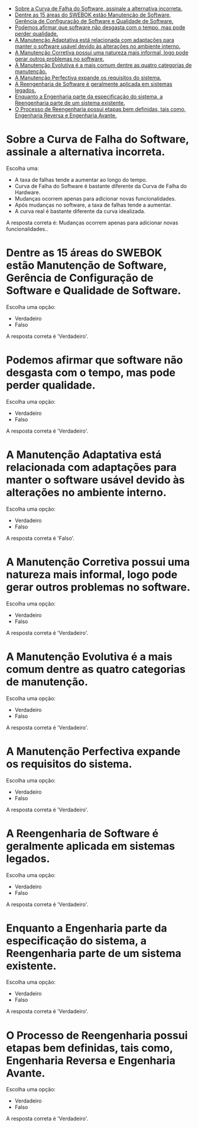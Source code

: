 - [Sobre a Curva de Falha do Software, assinale a alternativa incorreta.](#sobre-a-curva-de-falha-do-software-assinale-a-alternativa-incorreta)
- [Dentre as 15 áreas do SWEBOK estão Manutenção de Software, Gerência de Configuração de Software e Qualidade de Software.](#dentre-as-15-áreas-do-swebok-estão-manutenção-de-software-gerência-de-configuração-de-software-e-qualidade-de-software)
- [Podemos afirmar que software não desgasta com o tempo, mas pode perder qualidade.](#podemos-afirmar-que-software-não-desgasta-com-o-tempo-mas-pode-perder-qualidade)
- [A Manutenção Adaptativa está relacionada com adaptações para manter o software usável devido às alterações no ambiente interno.](#a-manutenção-adaptativa-está-relacionada-com-adaptações-para-manter-o-software-usável-devido-às-alterações-no-ambiente-interno)
- [A Manutenção Corretiva possui uma natureza mais informal, logo pode gerar outros problemas no software.](#a-manutenção-corretiva-possui-uma-natureza-mais-informal-logo-pode-gerar-outros-problemas-no-software)
- [A Manutenção Evolutiva é a mais comum dentre as quatro categorias de manutenção.](#a-manutenção-evolutiva-é-a-mais-comum-dentre-as-quatro-categorias-de-manutenção)
- [A Manutenção Perfectiva expande os requisitos do sistema.](#a-manutenção-perfectiva-expande-os-requisitos-do-sistema)
- [A Reengenharia de Software é geralmente aplicada em sistemas legados.](#a-reengenharia-de-software-é-geralmente-aplicada-em-sistemas-legados)
- [Enquanto a Engenharia parte da especificação do sistema, a Reengenharia parte de um sistema existente.](#enquanto-a-engenharia-parte-da-especificação-do-sistema-a-reengenharia-parte-de-um-sistema-existente)
- [O Processo de Reengenharia possui etapas bem definidas, tais como, Engenharia Reversa e Engenharia Avante.](#o-processo-de-reengenharia-possui-etapas-bem-definidas-tais-como-engenharia-reversa-e-engenharia-avante)

# Sobre a Curva de Falha do Software, assinale a alternativa incorreta.

Escolha uma:
- A taxa de falhas tende a aumentar ao longo do tempo.
- Curva de Falha do Software é bastante diferente da Curva de Falha do Hardware.
- Mudanças ocorrem apenas para adicionar novas funcionalidades. 
- Após mudanças no software, a taxa de falhas tende a aumentar.
- A curva real é bastante diferente da curva idealizada.

A resposta correta é: Mudanças ocorrem apenas para adicionar novas funcionalidades..

# Dentre as 15 áreas do SWEBOK estão Manutenção de Software, Gerência de Configuração de Software e Qualidade de Software.


Escolha uma opção:
- Verdadeiro 
- Falso

A resposta correta é 'Verdadeiro'.

# Podemos afirmar que software não desgasta com o tempo, mas pode perder qualidade.


Escolha uma opção:
- Verdadeiro 
- Falso

A resposta correta é 'Verdadeiro'.

# A Manutenção Adaptativa está relacionada com adaptações para manter o software usável devido às alterações no ambiente interno.


Escolha uma opção:
- Verdadeiro
- Falso 

A resposta correta é 'Falso'.

# A Manutenção Corretiva possui uma natureza mais informal, logo pode gerar outros problemas no software.


Escolha uma opção:
- Verdadeiro 
- Falso

A resposta correta é 'Verdadeiro'.

# A Manutenção Evolutiva é a mais comum dentre as quatro categorias de manutenção.


Escolha uma opção:
- Verdadeiro 
- Falso

A resposta correta é 'Verdadeiro'.

# A Manutenção Perfectiva expande os requisitos do sistema.


Escolha uma opção:
- Verdadeiro 
- Falso

A resposta correta é 'Verdadeiro'.

# A Reengenharia de Software é geralmente aplicada em sistemas legados.


Escolha uma opção:
- Verdadeiro 
- Falso

A resposta correta é 'Verdadeiro'.

# Enquanto a Engenharia parte da especificação do sistema, a Reengenharia parte de um sistema existente.


Escolha uma opção:
- Verdadeiro 
- Falso

A resposta correta é 'Verdadeiro'.

# O Processo de Reengenharia possui etapas bem definidas, tais como, Engenharia Reversa e Engenharia Avante.


Escolha uma opção:
- Verdadeiro 
- Falso

A resposta correta é 'Verdadeiro'.


